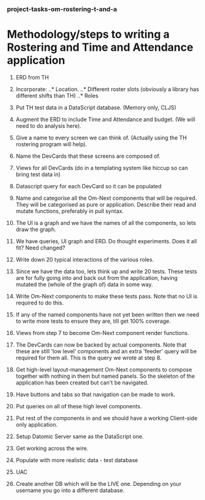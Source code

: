 ### project-tasks-om-rostering-t-and-a

# Methodology/steps to writing a Rostering and Time and Attendance application 

1. ERD from TH

2. Incorporate:
..* Location.
..* Different roster slots (obviously a library has different shifts than TH)
..* Roles

3. Put TH test data in a DataScript database. (Memory only, CLJS)

4. Augment the ERD to include Time and Attendance and budget. (We will need to do analysis here).

5. Give a name to every screen we can think of. (Actually using the TH rostering program will help).

6. Name the DevCards that these screens are composed of.

7. Views for all DevCards (do in a templating system like hiccup so can bring test data in)

8. Datascript query for each DevCard so it can be populated

9. Name and categorise all the Om-Next components that will be required. They will be categorised as pure or application. Describe their read and mutate functions, preferably in pull syntax.

10. The UI is a graph and we have the names of all the components, so lets draw the graph.

11. We have queries, UI graph and ERD. Do thought experiments. Does it all fit? Need changed?

12. Write down 20 typical interactions of the various roles.

13. Since we have the data too, lets think up and write 20 tests. These tests are for fully going into and back out from the application, having mutated the (whole of the graph of) data in some way.

14. Write Om-Next components to make these tests pass. Note that no UI is required to do this.

15. If any of the named components have not yet been written then we need to write more tests to ensure they are, till get 100% coverage.

16. Views from step 7 to become Om-Next component render functions.

17. The DevCards can now be backed by actual components. Note that these are still 'low level' components and an extra 'feeder' query will be required for them all. This is the query we wrote at step 8.

18. Get high-level layout-management Om-Next components to compose together with nothing in them but named panels. So the skeleton of the application has been created but can't be navigated.

19. Have buttons and tabs so that navigation can be made to work.

20. Put queries on all of these high level components.

21. Put rest of the components in and we should have a working Client-side only application.

22. Setup Datomic Server same as the DataScript one.

23. Get working across the wire.

24. Populate with more realistic data - test database

25. UAC

26. Create another DB which will be the LIVE one. Depending on your username you go into a different database. 



